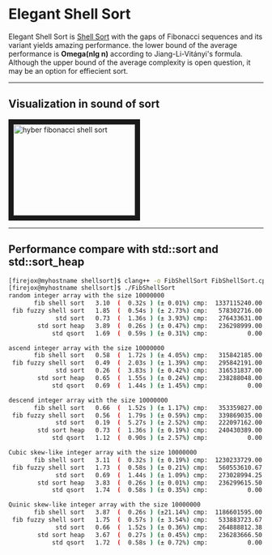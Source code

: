 # Elegant Shell Sort

Elegant Shell Sort is [Shell Sort](https://en.wikipedia.org/wiki/Shellsort) 
with the gaps of Fibonacci sequences and its variant yields amazing performance. 
the lower bound of the average performance is **Omega(nlg n)** according to Jiang-Li-Vitányi's formula.
Although the upper bound of the average complexity is open question, it may be an option for effiecient sort.

---

## Visualization in sound of sort
<a href="http://www.youtube.com/watch?feature=player_embedded&v=3mi2YKuYX9M
" target="_blank"><img src="http://img.youtube.com/vi/3mi2YKuYX9M/0.jpg" 
alt="hyber fibonacci shell sort" width="240" height="180" border="10" /></a>

---

## Performance compare with std::sort and std::sort\_heap

```sh
[firejox@myhostname shellsort]$ clang++ -o FibShellSort FibShellSort.cpp --std=c++17 -O3
[firejox@myhostname shellsort]$ ./FibShellSort
random integer array with the size 10000000
       fib shell sort   3.10  (  0.32s ) (± 0.01%) cmp:  1337115240.00 3.50× slower
 fib fuzzy shell sort   1.85  (  0.54s ) (± 2.73%) cmp:   578302716.00 2.33× slowert
             std sort   0.73  (  1.36s ) (± 3.93%) cmp:   276433631.00       fastest
        std sort heap   3.89  (  0.26s ) (± 0.47%) cmp:   236298999.00 3.50× slower
            std qsort   1.69  (  0.59s ) (± 0.31%) cmp:           0.00 2.33× slower

ascend integer array with the size 10000000
       fib shell sort   0.58  (  1.72s ) (± 4.05%) cmp:   315842185.00 2.22× slower
 fib fuzzy shell sort   0.49  (  2.03s ) (± 1.39%) cmp:   295842191.00 1.82× slowert
             std sort   0.26  (  3.83s ) (± 0.42%) cmp:   316531837.00       fastest
        std sort heap   0.65  (  1.55s ) (± 0.24%) cmp:   238288048.00 2.50× slower
            std qsort   0.69  (  1.44s ) (± 1.45%) cmp:           0.00 2.50× slower

descend integer array with the size 10000000
       fib shell sort   0.66  (  1.52s ) (± 1.17%) cmp:   353359827.00 3.38× slower
 fib fuzzy shell sort   0.56  (  1.79s ) (± 0.59%) cmp:   339869035.00 3.00× slowert
             std sort   0.19  (  5.27s ) (± 2.52%) cmp:   222097162.00       fastest
        std sort heap   0.73  (  1.36s ) (± 0.19%) cmp:   240430389.00 3.86× slower
            std qsort   1.12  (  0.90s ) (± 2.57%) cmp:           0.00 5.40× slower

Cubic skew-like integer array with the size 10000000
       fib shell sort   3.11  (  0.32s ) (± 0.19%) cmp:  1230233729.00 4.00× slower
 fib fuzzy shell sort   1.73  (  0.58s ) (± 0.21%) cmp:   560553610.67 2.67× slowert
             std sort   0.69  (  1.44s ) (± 1.09%) cmp:   273028994.25       fastest
        std sort heap   3.83  (  0.26s ) (± 0.01%) cmp:   236299615.50 4.00× slower
            std qsort   1.74  (  0.58s ) (± 0.35%) cmp:           0.00 2.67× slower

Quinic skew-like integer array with the size 10000000
       fib shell sort   3.87  (  0.26s ) (±21.14%) cmp:  1186601595.00 4.00× slower
 fib fuzzy shell sort   1.75  (  0.57s ) (± 3.54%) cmp:   533883723.67 2.67× slowert
             std sort   0.66  (  1.52s ) (± 0.36%) cmp:   264888812.38       fastest
        std sort heap   3.67  (  0.27s ) (± 0.45%) cmp:   236283666.50 4.00× slower
            std qsort   1.72  (  0.58s ) (± 0.72%) cmp:           0.00 2.67× slower
```
